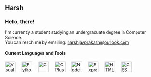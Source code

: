 ## Harsh

### Hello, there!

I'm currently a student studying an undergraduate degree in Computer Science.
<br/>You can reach me by emailing: harshjayprakash@outlook.com

#### Current Languages and Tools
<div style="display: flex;">
    <img style="width: 35px; padding-right: 20px;" alt="Visual Studio Code" src="https://cdn.jsdelivr.net/gh/devicons/devicon/icons/vscode/vscode-original.svg" />
    <img style="width: 35px; padding-right: 20px;" alt="Python" src="https://cdn.jsdelivr.net/gh/devicons/devicon/icons/python/python-original.svg" />          
    <img style="width: 35px; padding-right: 20px;" alt="C" src="https://cdn.jsdelivr.net/gh/devicons/devicon/icons/c/c-original.svg" />
    <img style="width: 35px; padding-right: 20px;" alt="C Plus Plus" src="https://cdn.jsdelivr.net/gh/devicons/devicon/icons/cplusplus/cplusplus-original.svg" />          
    <img style="width: 35px; padding-right: 20px;" alt="Node JS" src="https://cdn.jsdelivr.net/gh/devicons/devicon/icons/nodejs/nodejs-original.svg" />          
    <img style="width: 35px; padding-right: 20px;" alt="Express JS" src="https://cdn.jsdelivr.net/gh/devicons/devicon/icons/express/express-original.svg" />          
    <img style="width: 35px; padding-right: 20px;" alt="HTML" src="https://cdn.jsdelivr.net/gh/devicons/devicon/icons/html5/html5-original.svg" />
    <img style="width: 35px; padding-right: 20px;" alt="CSS" src="https://cdn.jsdelivr.net/gh/devicons/devicon/icons/css3/css3-original.svg" />          
</div>          

          

<!--
**harshjayprakash/harshjayprakash** is a ✨ _special_ ✨ repository because its `README.md` (this file) appears on your GitHub profile.

Here are some ideas to get you started:

- 🔭 I’m currently working on ...
- 🌱 I’m currently learning ...
- 👯 I’m looking to collaborate on ...
- 🤔 I’m looking for help with ...
- 💬 Ask me about ...
- 📫 How to reach me: ...
- 😄 Pronouns: ...
- ⚡ Fun fact: ...
-->
